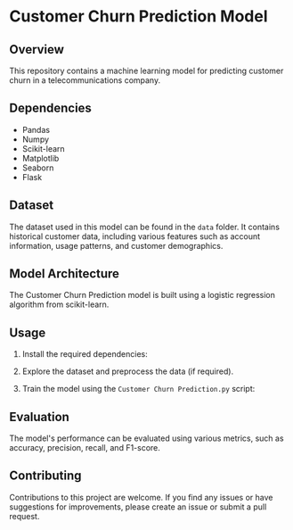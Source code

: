 # Customer Churn Prediction Model

## Overview

This repository contains a machine learning model for predicting customer churn in a telecommunications company.

## Dependencies

- Pandas
- Numpy
- Scikit-learn
- Matplotlib
- Seaborn
- Flask

## Dataset

The dataset used in this model can be found in the `data` folder. It contains historical customer data, including various features such as account information, usage patterns, and customer demographics.

## Model Architecture

The Customer Churn Prediction model is built using a logistic regression algorithm from scikit-learn.

## Usage

1. Install the required dependencies:

2. Explore the dataset and preprocess the data (if required).

3. Train the model using the `Customer Churn Prediction.py` script:

## Evaluation
The model's performance can be evaluated using various metrics, such as accuracy, precision, recall, and F1-score.

## Contributing
Contributions to this project are welcome. If you find any issues or have suggestions for improvements, please create an issue or submit a pull request.

